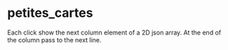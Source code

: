 # petites_cartes

Each click show the next column element of a 2D json array.
At the end of the column pass to the next line.
